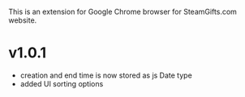This is an extension for Google Chrome browser for SteamGifts.com website.

# v1.0.1
- creation and end time is now stored as js Date type
- added UI sorting options